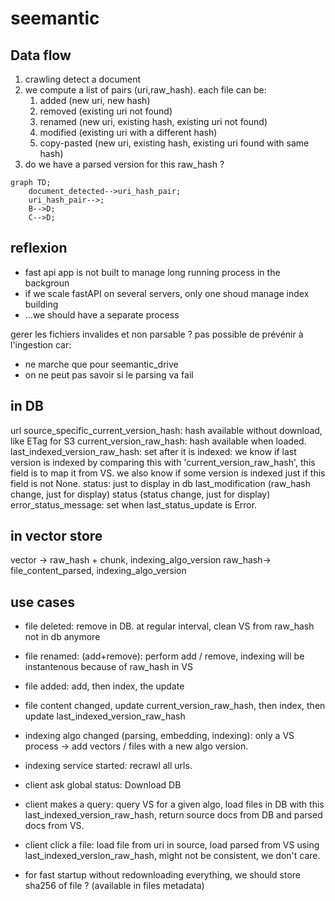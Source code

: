 # seemantic


## Data flow

1. crawling detect a document
2. we compute a list of pairs (uri,raw_hash). each file can be:
    1. added (new uri, new hash)
    2. removed (existing uri not found)
    3. renamed (new uri, existing hash, existing uri not found)
    4. modified (existing uri with a different hash)
    5. copy-pasted (new uri, existing hash, existing uri found with same hash)
3. do we have a parsed version for this raw_hash ?



```mermaid
graph TD;
    document_detected-->uri_hash_pair;
    uri_hash_pair-->;
    B-->D;
    C-->D;
```



## reflexion

- fast api app is not built to manage long running process in the backgroun
- if we scale fastAPI on several servers, only one shoud manage index building
- ...we should have a separate process


gerer les fichiers invalides et non parsable ?
pas possible de prévénir à l'ingestion car:
- ne marche que pour seemantic_drive
- on ne peut pas savoir si le parsing va fail


####

## in DB
url
source_specific_current_version_hash: hash available without download, like ETag for S3
current_version_raw_hash: hash available when loaded.
last_indexed_version_raw_hash: set after it is indexed: we know if last version is indexed by comparing this with 'current_version_raw_hash', this field is to map it from VS. we also know if some version is indexed just if this field is not None.
status: just to display in db
last_modification (raw_hash change, just for display)
status (status change, just for display)
error_status_message: set when last_status_update is Error.

## in vector store
vector -> raw_hash + chunk, indexing_algo_version
raw_hash-> file_content_parsed, indexing_algo_version

## use cases
* file deleted: remove in DB. at regular interval, clean VS from raw_hash not in db anymore
* file renamed: (add+remove): perform add / remove, indexing will be instantenous because of raw_hash in VS
* file added: add, then index, the update
* file content changed, update current_version_raw_hash, then index, then update last_indexed_version_raw_hash
* indexing algo changed (parsing, embedding, indexing): only a VS process -> add vectors / files with a new algo version.
* indexing service started: recrawl all urls.
* client ask global status: Download DB
* client makes a query: query VS for a given algo, load files in DB with this last_indexed_version_raw_hash, return source docs from DB and parsed docs from VS.
* client click a file: load file from uri in source, load parsed from VS using last_indexed_version_raw_hash, might not be consistent, we don't care.


* for fast startup without redownloading everything, we should store sha256 of file ? (available in files metadata)
